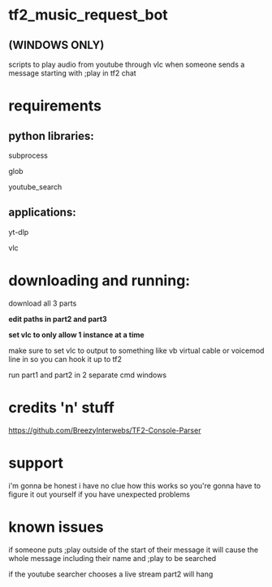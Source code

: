 # tf2_music_request_bot

## **(WINDOWS ONLY)**
scripts to play audio from youtube through vlc when someone sends a message starting with ;play in tf2 chat

# requirements
## python libraries:
  subprocess
  
  glob
  
  youtube_search
## applications:
  yt-dlp
  
  vlc

# downloading and running:
  download all 3 parts

  **edit paths in part2 and part3**

  **set vlc to only allow 1 instance at a time**

  make sure to set vlc to output to something like vb virtual cable or voicemod line in so you can hook it up to tf2
  
  run part1 and part2 in 2 separate cmd windows

# credits 'n' stuff
https://github.com/BreezyInterwebs/TF2-Console-Parser

# support
i'm gonna be honest i have no clue how this works so you're gonna have to figure it out yourself if you have unexpected problems

# known issues
if someone puts ;play outside of the start of their message it will cause the whole message including their name and ;play to be searched

if the youtube searcher chooses a live stream part2 will hang

